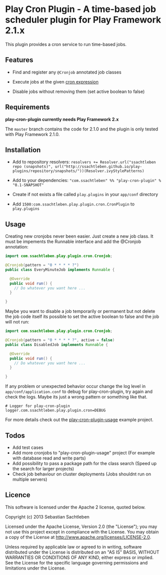 # Play Cron Plugin - A time-based job scheduler plugin for Play Framework 2.1.x

This plugin provides a cron service to run time-based jobs. 

## Features

* Find and register any ```@Cronjob``` annotated job classes

* Execute jobs at the given [cron expression](http://quartz-scheduler.org/documentation/quartz-2.1.x/tutorials/tutorial-lesson-06#TutorialLesson6-CronExpressions)

* Disable jobs without removing them (set active boolean to false)

## Requirements

**play-cron-plugin currently needs Play Framework 2.x**

The `master` branch contains the code for 2.1.0 and the plugin is only tested with Play Framework 2.1.0.

## Installation

* Add to repository resolvers: ```resolvers += Resolver.url("ssachtleben repo (snapshots)", url("http://ssachtleben.github.io/play-plugins/repository/snapshots/"))(Resolver.ivyStylePatterns)```

* Add to your dependencies: ```"com.ssachtleben" %% "play-cron-plugin" % "0.1-SNAPSHOT"```

* Create if not exists a file called ```play.plugins``` in your ```app/conf``` directory

* Add ```1500:com.ssachtleben.play.plugin.cron.CronPlugin``` to ```play.plugins```

## Usage

Creating new cronjobs never been easier. Just create a new job class. It must be impements the Runnable interface and add the @Cronjob annotation:

```java
import com.ssachtleben.play.plugin.cron.Cronjob;

@Cronjob(pattern = "0 * * * * ?")
public class EveryMinuteJob implements Runnable {

  @Override
  public void run() {
    // Do whatever you want here ...
  }

}
```

Maybe you want to disable a job temporarily or permanent but not delete the job code itself its possible to set the active boolean to false and the job will not run:

```java
import com.ssachtleben.play.plugin.cron.Cronjob;

@Cronjob(pattern = "0 * * * * ?", active = false)
public class DisabledJob implements Runnable {

  @Override
  public void run() {
    // Do whatever you want here ...
  }

}
```

If any problem or unexpected behavior occur change the log level in ```app/conf/application.conf``` to debug for play-cron-plugin, try again and check the logs. Maybe its just a wrong pattern or something like that.

```
# Logger for play-cron-plugin
logger.com.ssachtleben.play.plugin.cron=DEBUG
```

For more details check out the [play-cron-plugin-usage](samples/play-cron-plugin-usage) example project.

## Todos

* Add test cases
* Add more cronjobs to "play-cron-plugin-usage" project (For example with database read and write parts)
* Add possibility to pass a package path for the class search (Speed up the search for larger projects)
* Check job behaviour on cluster deployments (Jobs shouldnt run on multiple servers)

## Licence

This software is licensed under the Apache 2 license, quoted below.

Copyright (c) 2013 Sebastian Sachtleben

Licensed under the Apache License, Version 2.0 (the "License"); you may not use this project except in compliance with the License. You may obtain a copy of the License at http://www.apache.org/licenses/LICENSE-2.0.

Unless required by applicable law or agreed to in writing, software distributed under the License is distributed on an "AS IS" BASIS, WITHOUT WARRANTIES OR CONDITIONS OF ANY KIND, either express or implied. See the License for the specific language governing permissions and limitations under the License.